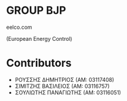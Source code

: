 # GROUP BJP

eelco.com

(European Energy Control)

# Contributors
- ΡΟΥΣΣΗΣ ΔΗΜΗΤΡΙΟΣ  (ΑΜ: 03117408)
- ΣΙΜΙΤΖΗΣ ΒΑΣΙΛΕΙΟΣ (ΑΜ: 03116757)
- ΣΟΥΛΙΩΤΗΣ ΠΑΝΑΓΙΩΤΗΣ (ΑΜ: 03116051)
